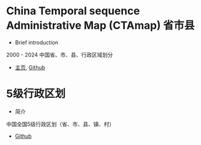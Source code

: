 
# China Temporal sequence Administrative Map (CTAmap) 省市县

- Brief introduction

2000 - 2024 中国省、市、县、行政区域划分

- [主页](https://www.shengshixian.com/), [Github](https://github.com/ruiduobao/shengshixian.com)


# 5级行政区划

- 简介

中国全国5级行政区划（省、市、县、镇、村）

- [Github](https://github.com/adyliu/china_area)